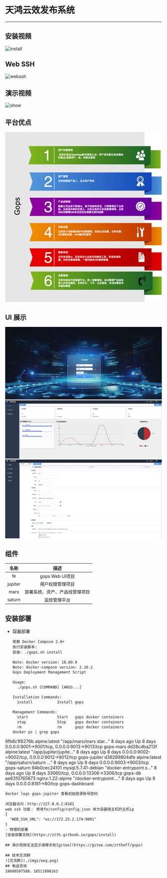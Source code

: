 # 天鸿云效发布系统
---
## 安装视频
![install](./imgs/install.gif)
## Web SSH
![webssh](./imgs/webssh.gif)
## 演示视频
![show](./imgs/show.gif)
## 平台优点
![feature](./imgs/feature.png)

## UI 展示
![ui](./imgs/login.png)
![dashboard](./imgs/dashboard.png)
![task](./imgs/task.png)

## 组件
|名称|描述|
|:--:|:--:|
|fe|gops Web UI项目|
|jupiter|用户权限管理项目|
|mars|部署系统、资产、产品线管理项目|
|saturn|监控管理平台|

## 安装部署
- 容器部署
  ```
  依赖 Docker Compose 2.0+
  执行安装脚本:
  安装: ./gops.sh install

  Note: docker version: 18.09.9
  Note: docker-compose version: 2.10.2
  Gops Deployment Management Script

  Usage:
    ./gops.sh [COMMAND] [ARGS...]

  Installation Commands:
    install           Install gops

  Management Commands:
    start             Start   gops docker containers
    stop              Stop    gops docker containers
    rm                rm      gops docker containers
  docker ps | grep gops
9fb6c1f6276b        alpine:latest                            "/app/mars/mars star…"   8 days ago          Up 8 days              0.0.0.0:9001->9001/tcp, 0.0.0.0:9013->9013/tcp   gops-mars
dd28cdba213f        alpine:latest                            "/app/jupiter/jupite…"   8 days ago          Up 8 days              0.0.0.0:9002->9002/tcp, 0.0.0.0:9012->9012/tcp   gops-jupiter
d36289804dfe        alpine:latest                            "/app/saturn/saturn …"   8 days ago          Up 8 days              0.0.0.0:9003->9003/tcp                           gops-saturn
94b0cec24101        mysql:5.7.41-debian                      "docker-entrypoint.s…"   8 days ago          Up 8 days              33060/tcp, 0.0.0.0:13306->3306/tcp               gops-db
ae6310765673        nginx:1.22-alpine                        "/docker-entrypoint.…"   8 days ago          Up 8 days              0.0.0.0:8181->80/tcp                             gops-dashboard
  ```
  docker logs gops-jupiter 查看初始登录账号密码

  浏览器访问：http://127.0.0.1:8181
  web ssh 功能： 修改fe/config/config.json 改为容器宿主机的主机ip
  {
    "WEB_SSH_URL": "ws://172.25.2.174:9001"
  }
- 物理机部署
[安装部署文档](https://ztth.gitbook.io/gops/install)

## 演示视频无法显示请移步到[gitee](https://gitee.com/zttheff/gops)

## 技术交流群
![交流群](./imgs/wxq.png)
## 电话咨询
18600507588，18511898163